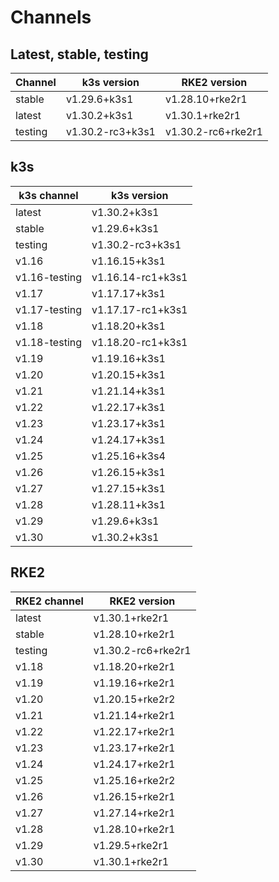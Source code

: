 # Channels

## Latest, stable, testing

| Channel | k3s version | RKE2 version |
| ------- | ----------- | ------------ |
stable|v1.29.6+k3s1|v1.28.10+rke2r1
latest|v1.30.2+k3s1|v1.30.1+rke2r1
testing|v1.30.2-rc3+k3s1|v1.30.2-rc6+rke2r1

## k3s

| k3s channel | k3s version |
| ----------- | ----------- |
| latest | v1.30.2+k3s1 |
| stable | v1.29.6+k3s1 |
| testing | v1.30.2-rc3+k3s1 |
| v1.16 | v1.16.15+k3s1 |
| v1.16-testing | v1.16.14-rc1+k3s1 |
| v1.17 | v1.17.17+k3s1 |
| v1.17-testing | v1.17.17-rc1+k3s1 |
| v1.18 | v1.18.20+k3s1 |
| v1.18-testing | v1.18.20-rc1+k3s1 |
| v1.19 | v1.19.16+k3s1 |
| v1.20 | v1.20.15+k3s1 |
| v1.21 | v1.21.14+k3s1 |
| v1.22 | v1.22.17+k3s1 |
| v1.23 | v1.23.17+k3s1 |
| v1.24 | v1.24.17+k3s1 |
| v1.25 | v1.25.16+k3s4 |
| v1.26 | v1.26.15+k3s1 |
| v1.27 | v1.27.15+k3s1 |
| v1.28 | v1.28.11+k3s1 |
| v1.29 | v1.29.6+k3s1 |
| v1.30 | v1.30.2+k3s1 |

## RKE2

| RKE2 channel | RKE2 version |
| ------------ | ----------- |
| latest | v1.30.1+rke2r1 |
| stable | v1.28.10+rke2r1 |
| testing | v1.30.2-rc6+rke2r1 |
| v1.18 | v1.18.20+rke2r1 |
| v1.19 | v1.19.16+rke2r1 |
| v1.20 | v1.20.15+rke2r2 |
| v1.21 | v1.21.14+rke2r1 |
| v1.22 | v1.22.17+rke2r1 |
| v1.23 | v1.23.17+rke2r1 |
| v1.24 | v1.24.17+rke2r1 |
| v1.25 | v1.25.16+rke2r2 |
| v1.26 | v1.26.15+rke2r1 |
| v1.27 | v1.27.14+rke2r1 |
| v1.28 | v1.28.10+rke2r1 |
| v1.29 | v1.29.5+rke2r1 |
| v1.30 | v1.30.1+rke2r1 |
